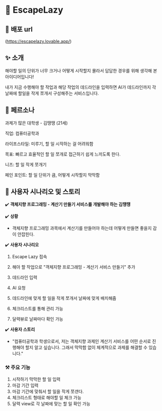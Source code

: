 # 📝 EscapeLazy

## 🔗 배포 url
(https://escapelazy.lovable.app/)

## ✨ 소개
해야할 일의 단위가 너무 크거나 어떻게 시작할지 몰라서 답답한 경우를 위해 생각해 본 아이디어입니다!

내가 지금 수행해야 할 작업과 해당 작업의 데드라인을 입력하면 AI가 데드라인까지 각 날짜에 할일을 작게 쪼개서 구성해주는 서비스입니다.

## 🙋 페르소나
과제가 많은 대학생 - 김땡땡 (21세)

직업: 컴퓨터공학과

라이프스타일: 미루기, 할 일 시작하는 걸 어려워함

목표: 빠르고 효율적인 할 일 쪼개로 접근하기 쉽게 느끼도록 한다.

니즈: 할 일 작게 쪼개기

페인 포인트: 할 일 단위가 큼, 어떻게 시작할지 막막함

## 📕 사용자 시나리오 및 스토리
✔️ **객체지향 프로그래밍 - 계산기 만들기 서비스를 개발해야 하는 김땡땡**

✔️ **상황**
- 객체지향 프로그래밍 과목에서 계산기를 만들어야 하는데 어떻게 만들면 좋을지 감이 안잡힌다.

✔️ **사용자 시나리오**

1. Escape Lazy 접속

2. 해아 할 작업으로 "객체지향 프로그래밍 - 계산기 서비스 만들기" 추가
   
3. 데드라인 입력
  
4. AI 요청
   
5. 데드라인에 맞게 할 일을 작게 쪼개서 날짜에 맞게 배치해줌
   
6. 체크리스트를 통해 관리 가능
   
7. 달력뷰로 날짜마다 확인 가능

✔️ **사용자 스토리**
- "컴퓨터공학과 학생으로서, 저는 객체지향 과제인 계산기 서비스를 어떤 순서로 진행해야 할지 알고 싶습니다. 그래서 막막함 없이 체계적으로 과제를 해결할 수 있습니다."

### ⚒️ 주요 기능
1. 시작하기 막막한 할 일 입력
2. 마감 기간 입력
3. 마감 기간에 맞춰서 할 일을 작게 쪼갠다.
4. 체크리스트 형태로 해야할 일 체크 가능
5. 달력 view로 각 날짜에 맞는 할 일 확인 가능 
